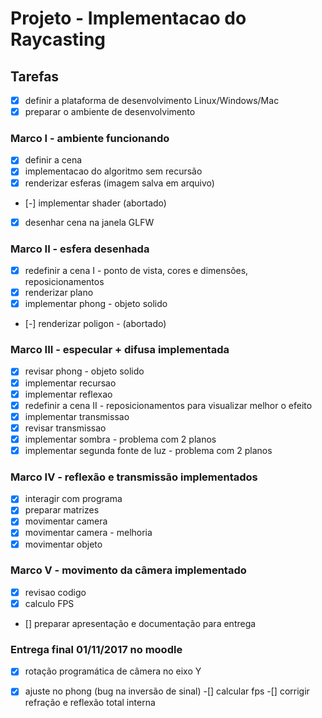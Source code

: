 # Projeto  - Implementacao do Raycasting
## Tarefas
- [x] definir a plataforma de desenvolvimento Linux/Windows/Mac
- [x] preparar o ambiente de desenvolvimento
### Marco I - ambiente funcionando
- [x] definir a cena
- [x] implementacao do algoritmo sem recursão
- [x] renderizar esferas (imagem salva em arquivo)
- [-] implementar shader (abortado)
- [x] desenhar cena na janela GLFW
### Marco II - esfera desenhada
- [x] redefinir a cena I - ponto de vista, cores e dimensões, reposicionamentos
- [x] renderizar plano
- [x] implementar phong - objeto solido
- [-] renderizar poligon - (abortado)
### Marco III - especular + difusa implementada
- [x] revisar phong - objeto solido
- [x] implementar recursao
- [x] implementar reflexao
- [x] redefinir a cena II - reposicionamentos para visualizar melhor o efeito 
- [x] implementar transmissao
- [x] revisar transmissao
- [x] implementar sombra - problema com 2 planos
- [x] implementar segunda fonte de luz - problema com 2 planos
### Marco IV - reflexão e transmissão implementados
- [x] interagir com programa
- [x] preparar matrizes
- [x] movimentar camera
- [x] movimentar camera - melhoria
- [x] movimentar objeto 
### Marco V - movimento da câmera implementado
- [x] revisao codigo
- [x] calculo FPS
- [] preparar apresentação e documentação para entrega
### Entrega final 01/11/2017 no moodle
-[x] rotação programática de câmera no eixo Y
-[x] ajuste no phong (bug na inversão de sinal)
-[] calcular fps
-[] corrigir refração e reflexão total interna

